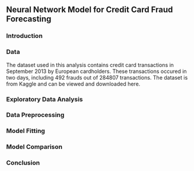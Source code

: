 ## Neural Network Model for Credit Card Fraud Forecasting

### Introduction

### Data

The dataset used in this analysis contains credit card transactions in September 2013 by European cardholders. These transactions occured in two days, including 492 frauds out of 284807 transactions. The dataset is from Kaggle and can be viewed and downloaded here.

### Exploratory Data Analysis

### Data Preprocessing

### Model Fitting

### Model Comparison

### Conclusion
